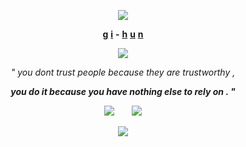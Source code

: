 <p align="center">
<img src="https://github.com/failedCONFESSION/failedCONFESSION/blob/66b3f3392593a52bae1a608f13f884c9f5b0931a/Untitled531_20250210200831.png">
 <p align="center">
<b><ins>g</ins></b> <b><ins>i</ins></b> <b>-</b> <b><ins>h</ins></b> <b><ins>u</ins></b> <b><ins>n</ins></b>
<p align="center"> 
<img src="https://github.com/failedCONFESSION/failedCONFESSION/blob/e9875b7dc1c9c79819f5b390217ca1d35d694973/Untitled530_20250210185238.png">
  
<p align="center">
  <i>" you dont trust people because they are trustworthy ,</i>
<p align="center">
  <b><i>you do it because you have nothing else to rely on . "</b></i>

  <p align="center">
<img src="https://github.com/failedCONFESSION/failedCONFESSION/blob/29c2d2c82abcab5e14d33946f456476715685813/2b70d07576aad33c116769ddf37e70acb8a40afb.gif">  <img src="https://github.com/itsONLYS3X/itsONLYS3X/blob/5ba9d1388d0565dfb14f30070483465ace9cd354/a5aa44ba901a94fea38f3a55550c61650db4d794.gif">
    
<p align="center">
<img src="https://github.com/failedCONFESSION/failedCONFESSION/blob/6d45e47b7a2c9fe8defa82de4cd2b587e267b178/Untitled531_20250210200843.png">
